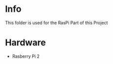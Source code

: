 # Info

This folder is used for the RasPi Part of this Project

# Hardware

* Rasberry Pi 2









